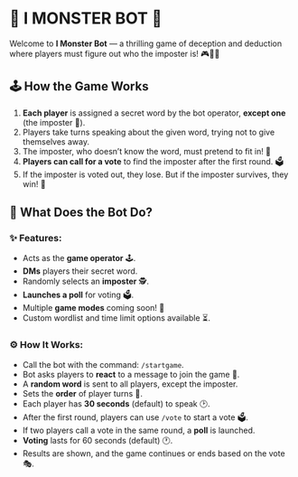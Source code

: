 # 👾 I MONSTER BOT 👾

Welcome to **I Monster Bot** — a thrilling game of deception and deduction where players must figure out who the imposter is! 🎮🕵️‍♂️

## 🕹️ How the Game Works

1. **Each player** is assigned a secret word by the bot operator, **except one** (the imposter 👀).
2. Players take turns speaking about the given word, trying not to give themselves away.
3. The imposter, who doesn’t know the word, must pretend to fit in! 🤔
4. **Players can call for a vote** to find the imposter after the first round. 🗳️
5. If the imposter is voted out, they lose. But if the imposter survives, they win! 🎉

## 🤖 What Does the Bot Do?

### ✨ Features:
- Acts as the **game operator** 🕹️.
- **DMs** players their secret word.
- Randomly selects an **imposter** 🕵️.
- **Launches a poll** for voting 🗳️.
- Multiple **game modes** coming soon! 🚀
- Custom wordlist and time limit options available ⏳.

### ⚙️ How It Works:
- Call the bot with the command: `/startgame`.
- Bot asks players to **react** to a message to join the game 👋.
- A **random word** is sent to all players, except the imposter.
- Sets the **order** of player turns 📜.
- Each player has **30 seconds** (default) to speak 🕑.
- After the first round, players can use `/vote` to start a vote 🗳️.
- If two players call a vote in the same round, a **poll** is launched.
- **Voting** lasts for 60 seconds (default) 🕐.
- Results are shown, and the game continues or ends based on the vote 🎭.
